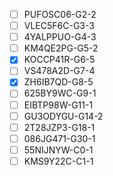 - [ ] PUFOSC06-G2-2
- [ ] VLEC5F6C-G3-3
- [ ] 4YALPPUO-G4-3
- [ ] KM4QE2PG-G5-2
- [x] KOCCP41R-G6-5
- [ ] VS478A2D-G7-4
- [x] ZH6IB7QD-G8-5
- [ ] 625BY9WC-G9-1
- [ ] EIBTP98W-G11-1
- [ ] GU3ODYGU-G14-2
- [ ] 2T28JZP3-G18-1
- [ ] 086JG471-G30-1
- [ ] 55NIJNYW-C0-1
- [ ] KMS9Y22C-C1-1